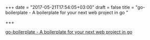 +++
date = "2017-05-21T17:54:05+03:00"
draft = false
title = "go-boilerplate - A boilerplate for your next web project in go "

+++

<p><a href="https://t.co/Wyo2UY5rfV">go-boilerplate - A boilerplate for your next web project in go </a></p>